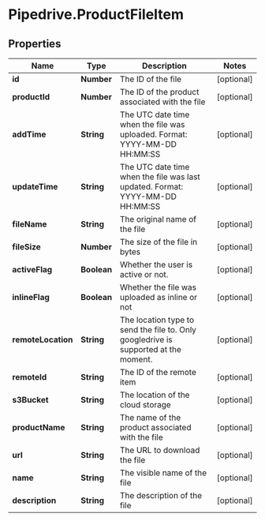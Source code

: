 # Pipedrive.ProductFileItem

## Properties

Name | Type | Description | Notes
------------ | ------------- | ------------- | -------------
**id** | **Number** | The ID of the file | [optional] 
**productId** | **Number** | The ID of the product associated with the file | [optional] 
**addTime** | **String** | The UTC date time when the file was uploaded. Format: YYYY-MM-DD HH:MM:SS | [optional] 
**updateTime** | **String** | The UTC date time when the file was last updated. Format: YYYY-MM-DD HH:MM:SS | [optional] 
**fileName** | **String** | The original name of the file | [optional] 
**fileSize** | **Number** | The size of the file in bytes | [optional] 
**activeFlag** | **Boolean** | Whether the user is active or not. | [optional] 
**inlineFlag** | **Boolean** | Whether the file was uploaded as inline or not | [optional] 
**remoteLocation** | **String** | The location type to send the file to. Only googledrive is supported at the moment. | [optional] 
**remoteId** | **String** | The ID of the remote item | [optional] 
**s3Bucket** | **String** | The location of the cloud storage | [optional] 
**productName** | **String** | The name of the product associated with the file | [optional] 
**url** | **String** | The URL to download the file | [optional] 
**name** | **String** | The visible name of the file | [optional] 
**description** | **String** | The description of the file | [optional] 


